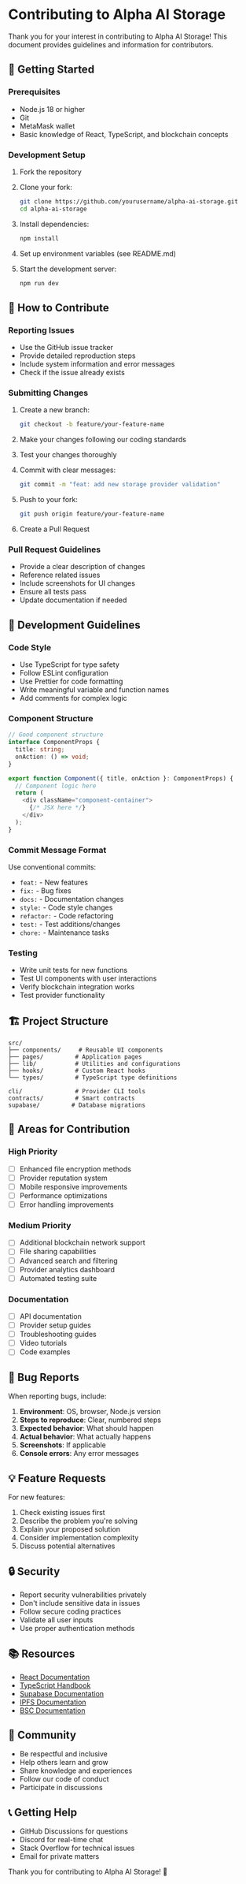 # Contributing to Alpha AI Storage

Thank you for your interest in contributing to Alpha AI Storage! This document provides guidelines and information for contributors.

## 🚀 Getting Started

### Prerequisites

- Node.js 18 or higher
- Git
- MetaMask wallet
- Basic knowledge of React, TypeScript, and blockchain concepts

### Development Setup

1. Fork the repository
2. Clone your fork:
   ```bash
   git clone https://github.com/yourusername/alpha-ai-storage.git
   cd alpha-ai-storage
   ```

3. Install dependencies:
   ```bash
   npm install
   ```

4. Set up environment variables (see README.md)

5. Start the development server:
   ```bash
   npm run dev
   ```

## 📝 How to Contribute

### Reporting Issues

- Use the GitHub issue tracker
- Provide detailed reproduction steps
- Include system information and error messages
- Check if the issue already exists

### Submitting Changes

1. Create a new branch:
   ```bash
   git checkout -b feature/your-feature-name
   ```

2. Make your changes following our coding standards

3. Test your changes thoroughly

4. Commit with clear messages:
   ```bash
   git commit -m "feat: add new storage provider validation"
   ```

5. Push to your fork:
   ```bash
   git push origin feature/your-feature-name
   ```

6. Create a Pull Request

### Pull Request Guidelines

- Provide a clear description of changes
- Reference related issues
- Include screenshots for UI changes
- Ensure all tests pass
- Update documentation if needed

## 🎯 Development Guidelines

### Code Style

- Use TypeScript for type safety
- Follow ESLint configuration
- Use Prettier for code formatting
- Write meaningful variable and function names
- Add comments for complex logic

### Component Structure

```typescript
// Good component structure
interface ComponentProps {
  title: string;
  onAction: () => void;
}

export function Component({ title, onAction }: ComponentProps) {
  // Component logic here
  return (
    <div className="component-container">
      {/* JSX here */}
    </div>
  );
}
```

### Commit Message Format

Use conventional commits:

- `feat:` - New features
- `fix:` - Bug fixes
- `docs:` - Documentation changes
- `style:` - Code style changes
- `refactor:` - Code refactoring
- `test:` - Test additions/changes
- `chore:` - Maintenance tasks

### Testing

- Write unit tests for new functions
- Test UI components with user interactions
- Verify blockchain integration works
- Test provider functionality

## 🏗️ Project Structure

```
src/
├── components/     # Reusable UI components
├── pages/         # Application pages
├── lib/           # Utilities and configurations
├── hooks/         # Custom React hooks
└── types/         # TypeScript type definitions

cli/               # Provider CLI tools
contracts/         # Smart contracts
supabase/         # Database migrations
```

## 🔧 Areas for Contribution

### High Priority

- [ ] Enhanced file encryption methods
- [ ] Provider reputation system
- [ ] Mobile responsive improvements
- [ ] Performance optimizations
- [ ] Error handling improvements

### Medium Priority

- [ ] Additional blockchain network support
- [ ] File sharing capabilities
- [ ] Advanced search and filtering
- [ ] Provider analytics dashboard
- [ ] Automated testing suite

### Documentation

- [ ] API documentation
- [ ] Provider setup guides
- [ ] Troubleshooting guides
- [ ] Video tutorials
- [ ] Code examples

## 🐛 Bug Reports

When reporting bugs, include:

1. **Environment**: OS, browser, Node.js version
2. **Steps to reproduce**: Clear, numbered steps
3. **Expected behavior**: What should happen
4. **Actual behavior**: What actually happens
5. **Screenshots**: If applicable
6. **Console errors**: Any error messages

## 💡 Feature Requests

For new features:

1. Check existing issues first
2. Describe the problem you're solving
3. Explain your proposed solution
4. Consider implementation complexity
5. Discuss potential alternatives

## 🔒 Security

- Report security vulnerabilities privately
- Don't include sensitive data in issues
- Follow secure coding practices
- Validate all user inputs
- Use proper authentication methods

## 📚 Resources

- [React Documentation](https://reactjs.org/docs)
- [TypeScript Handbook](https://www.typescriptlang.org/docs)
- [Supabase Documentation](https://supabase.com/docs)
- [IPFS Documentation](https://docs.ipfs.io)
- [BSC Documentation](https://docs.binance.org/smart-chain)

## 🤝 Community

- Be respectful and inclusive
- Help others learn and grow
- Share knowledge and experiences
- Follow our code of conduct
- Participate in discussions

## 📞 Getting Help

- GitHub Discussions for questions
- Discord for real-time chat
- Stack Overflow for technical issues
- Email for private matters

Thank you for contributing to Alpha AI Storage! 🚀